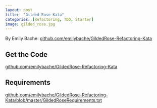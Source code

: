 ```yaml
---
layout: post
title:  "Gilded Rose Kata"
categories: [Refactoring, TDD, Starter]
image: gilded_rose.jpg
---
```


By Emily Bache: [github.com/emilybache/GildedRose-Refactoring-Kata  ](https://github.com/emilybache/GildedRose-Refactoring-Kata)

## Get the Code

[github.com/emilybache/GildedRose-Refactoring-Kata](https://github.com/emilybache/GildedRose-Refactoring-Kata)

## Requirements

[github.com/emilybache/GildedRose-Refactoring-Kata/blob/master/GildedRoseRequirements.txt](https://github.com/emilybache/GildedRose-Refactoring-Kata/blob/master/GildedRoseRequirements.txt)
